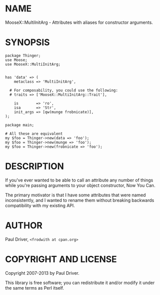 # NAME

MooseX::MultiInitArg - Attributes with aliases for constructor arguments.

# SYNOPSIS

    package Thinger;
    use Moose;
	use MooseX::MultiInitArg;
    

    has 'data' => (
        metaclass => 'MultiInitArg',

      # For composability, you could use the following:
      # traits => ['MooseX::MultiInitArg::Trait'],

        is        => 'ro',
        isa       => 'Str',
        init_args => [qw(munge frobnicate)],
    );

    package main;

    # All these are equivalent
    my $foo = Thinger->new(data => 'foo');
    my $foo = Thinger->new(munge => 'foo');
    my $foo = Thinger->new(frobnicate => 'foo');

# DESCRIPTION

If you've ever wanted to be able to call an attribute any number of things
while you're passing arguments to your object constructor, Now You Can.

The primary motivator is that I have some attributes that were named 
inconsistently, and I wanted to rename them without breaking backwards 
compatibility with my existing API.

# AUTHOR

Paul Driver, `<frodwith at cpan.org>`

# COPYRIGHT AND LICENSE

Copyright 2007-2013 by Paul Driver.

This library is free software; you can redistribute it and/or modify
it under the same terms as Perl itself.
